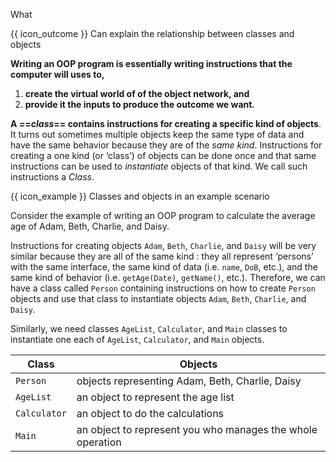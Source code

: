 <span id="title">What</span>

<span id="prereqs"></span>

<span id="outcomes">{{ icon_outcome }} Can explain the relationship between classes and objects </span>

<div id="body">

**Writing an OOP program is essentially writing instructions that the computer will uses to,**
 1. **create the virtual world of of the object network, and**
 2. **provide it the inputs to produce the outcome we want.** 

**A ==_class_== contains instructions for creating a specific kind of objects**. It turns out sometimes multiple objects keep the same type of data and have the same behavior because they are of the _same kind_. Instructions for creating a one kind (or ‘class’) of objects can be done once and that same instructions can be used to <tooltip content="i.e. create">_instantiate_</tooltip> objects of that kind. We call such instructions a _Class_.

<tip-box>

{{ icon_example }} Classes and objects in an example scenario

Consider the example of writing an OOP program to calculate the average age of Adam, Beth, Charlie, and Daisy.

Instructions for creating objects `Adam`, `Beth`, `Charlie`, and `Daisy` will be very similar because they are all of the same kind : they all represent ‘persons’ with the same interface, the same kind of data (i.e. `name`, `DoB`, etc.), and the same kind of behavior (i.e. `getAge(Date)`, `getName()`, etc.). Therefore, we can have a class called `Person` containing instructions on how to create `Person` objects and use that class to instantiate objects `Adam`, `Beth`, `Charlie`, and `Daisy`.

Similarly, we need classes `AgeList`, `Calculator`, and `Main` classes to instantiate one each of `AgeList`, `Calculator`, and `Main` objects.

Class | Objects
------|--------
`Person`| objects representing Adam, Beth, Charlie, Daisy
`AgeList` | an object to represent the age list
`Calculator` | an object to do the calculations
`Main` | an object to represent you who manages the whole operation

</tip-box>


</div>

<div id="extras">
  <include src="exercisesPanel.md" boilerplate />
</div>

